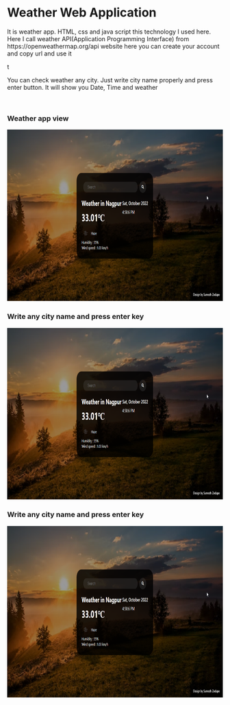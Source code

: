 <h1>Weather Web Application</h1>
<p>It is weather app. HTML, css and java script this technology I used here. Here I call weather API(Application Programming Interface) from https://openweathermap.org/api website here you can create your account and copy url and use it</p>t
<p>You can check weather any city. Just write city name properly and press enter button. It will show you Date, Time and weather</p>
<br>
<h3>Weather app view</h3>
<img src="./project-images/weather1.png" height="400px"/>

<h3>Write any city name and press enter key</h3>
<img src="./project-images/weather1.png" height="400px"/>

<h3>Write any city name and press enter key</h3>
<img src="./project-images/weather1.png" height="400px"/>
